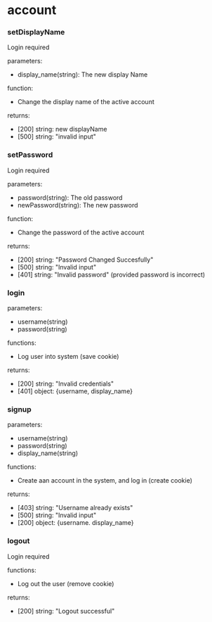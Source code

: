 # account

### setDisplayName

Login required

parameters:
- display_name(string): The new display Name

function:
- Change the display name of the active account

returns:
- [200] string: new displayName
- [500] string: "invalid input"

### setPassword

Login required

parameters:
- password(string): The old password
- newPassword(string): The new password

function:
- Change the password of the active account

returns:
- [200] string: "Password Changed Succesfully"
- [500] string: "Invalid input"
- [401] string: "Invalid password" (provided password is incorrect)

### login

parameters:
- username(string)
- password(string)

functions:
- Log user into system (save cookie)

returns:
- [200] string: "Invalid credentials"
- [401] object: {username, display_name}

### signup

parameters:
- username(string)
- password(string)
- display_name(string)

functions:
- Create aan account in the system, and log in (create cookie)

returns:
- [403] string: "Username already exists"
- [500] string: "Invalid input"
- [200] object: {username. display_name}

### logout

Login required

functions:
- Log out the user (remove cookie)

returns:
- [200] string: "Logout successful"